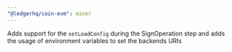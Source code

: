 ```yaml
---
"@ledgerhq/coin-evm": minor
---
```


Adds support for the `setLoadConfig` during the SignOperation step and adds the usage of environment variables to set the backends URIs
